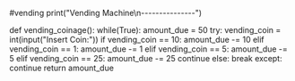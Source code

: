 #vending
print("Vending Machine\n---------------")

def vending_coinage():
    while(True):
        amount_due = 50
        try:
            vending_coin = int(input("Insert Coin:"))
            if vending_coin == 10:
                amount_due -= 10
            elif vending_coin == 1:
                amount_due -= 1
            elif vending_coin == 5:
                amount_due -= 5
            elif vending_coin == 25:
                amount_due -= 25
                continue
            else:
                break
        except:
            continue
    return amount_due
